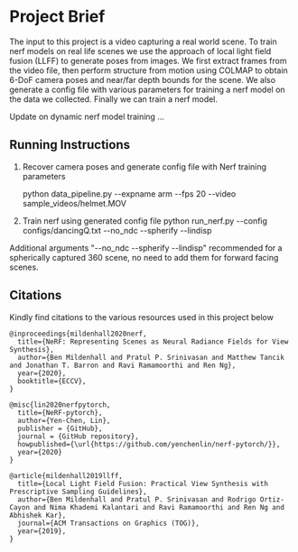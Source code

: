 # Project Brief 

The input to this project is a video capturing a real world scene. To train nerf models on real life scenes we use the approach of local light field fusion (LLFF) to generate poses from images. We first extract frames from the video file, then perform structure from motion using COLMAP to obtain 6-DoF camera poses and near/far depth bounds for the scene. We also generate a config file with various parameters for training a nerf model on the data we collected. Finally we can train a nerf model.

Update on dynamic nerf model training  ...


## Running Instructions
1. Recover camera poses and generate config file with Nerf training parameters

    python data_pipeline.py --expname arm --fps 20 --video sample_videos/helmet.MOV 


2. Train nerf using generated config file
    python run_nerf.py --config configs/dancingQ.txt --no_ndc --spherify --lindisp

Additional arguments "--no_ndc --spherify --lindisp" recommended for a spherically captured 360 scene, no need to add them for forward facing scenes.


## Citations
Kindly find citations to the various resources used in this project below

```
@inproceedings{mildenhall2020nerf,
  title={NeRF: Representing Scenes as Neural Radiance Fields for View Synthesis},
  author={Ben Mildenhall and Pratul P. Srinivasan and Matthew Tancik and Jonathan T. Barron and Ravi Ramamoorthi and Ren Ng},
  year={2020},
  booktitle={ECCV},
}
```
```
@misc{lin2020nerfpytorch,
  title={NeRF-pytorch},
  author={Yen-Chen, Lin},
  publisher = {GitHub},
  journal = {GitHub repository},
  howpublished={\url{https://github.com/yenchenlin/nerf-pytorch/}},
  year={2020}
}
```
```
@article{mildenhall2019llff,
  title={Local Light Field Fusion: Practical View Synthesis with Prescriptive Sampling Guidelines},
  author={Ben Mildenhall and Pratul P. Srinivasan and Rodrigo Ortiz-Cayon and Nima Khademi Kalantari and Ravi Ramamoorthi and Ren Ng and Abhishek Kar},
  journal={ACM Transactions on Graphics (TOG)},
  year={2019},
}
```